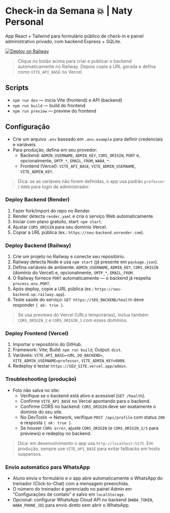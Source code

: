 # Check-in da Semana 💥 | Naty Personal

App React + Tailwind para formulário público de check-in e painel administrativo privado, com backend Express + SQLite.

[![Deploy on Railway](https://railway.app/button.svg)](https://railway.app/new?template=https://github.com/aupontocortes-tech/Check-in-da-Semana)

> Clique no botão acima para criar e publicar o backend automaticamente no Railway. Depois copie a URL gerada e defina como `VITE_API_BASE` no Vercel.

## Scripts

- `npm run dev` — inicia Vite (frontend) e API (backend)
- `npm run build` — build do frontend
- `npm run preview` — preview do frontend

## Configuração

- Crie um arquivo `.env` baseado em `.env.example` para definir credenciais e variáveis.
- Para produção, defina em seu provedor:
  - Backend: `ADMIN_USERNAME`, `ADMIN_KEY`, `CORS_ORIGIN`, `PORT` e, opcionalmente, `SMTP_*`, `EMAIL_FROM`, `WABA_*`.
  - Frontend (Vercel): `VITE_API_BASE`, `VITE_ADMIN_USERNAME`, `VITE_ADMIN_KEY`.

> Dica: se as variáveis não forem definidas, o app usa padrão `professor` / `0808` para login de administrador.

### Deploy Backend (Render)

1. Fazer fork/import do repo no Render.
2. Render detecta `render.yaml` e cria o serviço Web automaticamente.
3. Iniciar com plano gratuito, start: `npm start`.
4. Ajustar `CORS_ORIGIN` para seu domínio Vercel.
5. Copiar a URL pública (ex.: `https://seu-backend.onrender.com`).

### Deploy Backend (Railway)

1. Crie um projeto no Railway e conecte seu repositório.
2. Railway detecta Node e usa `npm start` (já presente em `package.json`).
3. Defina variáveis de ambiente: `ADMIN_USERNAME`, `ADMIN_KEY`, `CORS_ORIGIN` (domínio do Vercel) e, opcionalmente, `SMTP_*`, `EMAIL_FROM`.
4. O Railway fornece `PORT` automaticamente — o backend já respeita `process.env.PORT`.
5. Após deploy, copie a URL pública (ex.: `https://seu-backend.up.railway.app`).
6. Teste saúde do serviço: `GET https://SEU_BACKEND/health` deve responder `{ ok: true }`.

> Se usa previews do Vercel (URLs temporárias), inclua também `CORS_ORIGIN_2` e `CORS_ORIGIN_3` com esses domínios.

### Deploy Frontend (Vercel)

1. Importar o repositório do GitHub.
2. Framework: Vite; Build: `npm run build`; Output: `dist`.
3. Variáveis: `VITE_API_BASE=<URL_DO_BACKEND>`, `VITE_ADMIN_USERNAME=professor`, `VITE_ADMIN_KEY=0808`.
4. Redeploy e testar `https://SEU_SITE.vercel.app/admin`.

### Troubleshooting (produção)

- Foto não salva no site:
  - Verifique se o backend está ativo e acessível (`GET /health`).
  - Confirme `VITE_API_BASE` no Vercel apontando para o backend.
  - Confirme CORS no backend: `CORS_ORIGIN` deve ser exatamente o domínio do seu site.
  - No DevTools → Network, verifique `POST /api/profile` com status `200` e resposta `{ ok: true }`.
  - Se houver `CORS error`, ajuste `CORS_ORIGIN` (e `CORS_ORIGIN_2/3` para previews) e redeploy no backend.

> Dica: em desenvolvimento o app usa `http://localhost:5175`. Em produção, sempre use `VITE_API_BASE` para evitar fallbacks em hosts suspensos.

### Envio automático para WhatsApp

- Aluno envia o formulário e o app abre automaticamente o WhatsApp do treinador (Click-to-Chat) com a mensagem preenchida.
- O número do treinador é gerenciado no painel Admin em “Configurações de contato” e salvo em `localStorage`.
- Opcional: configurar WhatsApp Cloud API no backend (`WABA_TOKEN`, `WABA_PHONE_ID`) para envio direto sem abrir o WhatsApp.
